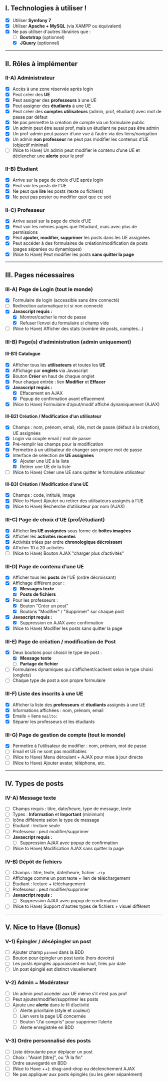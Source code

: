 ## I. Technologies à utiliser !

- [x] Utiliser **Symfony 7**
- [x] Utiliser **Apache + MySQL** (via XAMPP ou équivalent)
- [x] Ne pas utiliser d'autres librairies que :
  - [ ] **Bootstrap** (optionnel)
  - [x] **JQuery** (optionnel)

---

## II. Rôles à implémenter

### II-A) Administrateur

- [x] Accès à une zone réservée après login
- [x] Peut créer des **UE**
- [x] Peut assigner des **professeurs** à une UE
- [x] Peut assigner des **étudiants** à une UE
- [x] Peut créer des **comptes utilisateurs** (admin, prof, étudiant) avec mot de passe par défaut
- [x] Ne pas permettre la création de compte via un formulaire public
- [x] Un admin peut être aussi prof, mais un étudiant ne peut pas être admin
- [x] Un prof-admin peut passer d’une vue à l’autre via des liens/navigation
- [x] Un admin **non professeur** ne peut pas modifier les contenus d’UE (objectif minimal)
- [ ] (Nice to Have) Un admin peut modifier le contenu d’une UE et déclencher une **alerte** pour le prof

### II-B) Étudiant

- [x] Arrive sur la page de choix d’UE après login
- [x] Peut voir les posts de l’UE
- [x] Ne peut que **lire** les posts (texte ou fichiers)
- [x] Ne peut pas poster ou modifier quoi que ce soit

### II-C) Professeur

- [x] Arrive aussi sur la page de choix d’UE
- [x] Peut voir les mêmes pages que l’étudiant, mais avec plus de permissions
- [x] Peut **ajouter, modifier, supprimer** les posts dans les UE assignées
- [x] Peut accéder à des formulaires de création/modification de posts (pages séparées ou dynamiques)
- [x] (Nice to Have) Peut modifier les posts **sans quitter la page**

---

## III. Pages nécessaires

### III-A) Page de Login (tout le monde)

- [x] Formulaire de login (accessible sans être connecté)
- [ ] Redirection automatique ici si non connecté
- [x] **Javascript requis :**
  - [x] Montrer/cacher le mot de passe
  - [x] Refuser l’envoi du formulaire si champ vide
- [ ] (Nice to Have) Afficher des stats (nombre de posts, comptes...)

### III-B) Page(s) d’administration (admin uniquement)

#### III-B1) Catalogue

- [x] Afficher tous les **utilisateurs** et toutes les **UE**
- [x] Affichage par **onglets** via Javascript
- [x] Bouton **Créer** en haut de chaque onglet
- [x] Pour chaque entrée : lien **Modifier** et **Effacer**
- [x] **Javascript requis :**
  - [x] Effacement en AJAX
  - [x] Popup de confirmation avant effacement
- [x] (Nice to Have) Formulaire d’ajout/modif affiché dynamiquement (AJAX)

#### III-B2) Création / Modification d’un utilisateur

- [x] Champs : nom, prénom, email, rôle, mot de passe (défaut à la création), UE assignées
- [x] Login via couple email / mot de passe
- [x] Pré-remplir les champs pour la modification
- [x] Permettre à un utilisateur de changer son propre mot de passe
- [x] Interface de sélection de **UE assignées**
  - [x] Ajouter une UE à la liste
  - [x] Retirer une UE de la liste
- [ ] (Nice to Have) Créer une UE sans quitter le formulaire utilisateur

#### III-B3) Création / Modification d’une UE

- [x] Champs : code, intitulé, image
- [x] (Nice to Have) Ajouter ou retirer des utilisateurs assignés à l’UE
- [x] (Nice to Have) Recherche d’utilisateur par nom (AJAX)

### III-C) Page de choix d’UE (prof/étudiant)

- [x] Afficher **les UE assignées** sous forme de **boîtes imagées**
- [x] Afficher les **activités récentes**
- [x] Activités triées par ordre **chronologique décroissant**
- [x] Afficher 10 à 20 activités
- [ ] (Nice to Have) Bouton AJAX "charger plus d’activités"

### III-D) Page de contenu d’une UE

- [x] Afficher tous les **posts** de l’UE (ordre décroissant)
- [x] Affichage différent pour :
  - [x] **Messages texte**
  - [x] **Posts de fichiers**
- [x] Pour les professeurs :
  - [x] Bouton "Créer un post"
  - [x] Boutons "Modifier" / "Supprimer" sur chaque post
- [x] **Javascript requis :**
  - [x] Suppression en AJAX avec confirmation
- [x] (Nice to Have) Modifier les posts sans quitter la page

### III-E) Page de création / modification de Post

- [x] Deux boutons pour choisir le type de post :
  - [x] **Message texte**
  - [ ] **Partage de fichier**
- [ ] Formulaires dynamiques qui s’affichent/cachent selon le type choisi (onglets)
- [ ] Chaque type de post a son propre formulaire

### III-F) Liste des inscrits à une UE

- [x] Afficher la liste des **professeurs** et **étudiants** assignés à une UE
- [x] Informations affichées : nom, prénom, email
- [x] Emails = liens `mailto:`
- [x] Séparer les professeurs et les étudiants

### III-G) Page de gestion de compte (tout le monde)

- [x] Permettre à l’utilisateur de modifier : nom, prénom, mot de passe
- [ ] Email et UE ne sont pas modifiables
- [ ] (Nice to Have) Menu déroulant + AJAX pour mise à jour directe
- [ ] (Nice to Have) Ajouter avatar, téléphone, etc.

---

## IV. Types de posts

### IV-A) Message texte

- [ ] Champs requis : titre, date/heure, type de message, texte
- [ ] Types : **Information** et **Important** (minimum)
- [ ] Icône différente selon le type de message
- [ ] Étudiant : lecture seule
- [ ] Professeur : peut modifier/supprimer
- [ ] **Javascript requis :**
  - [ ] Suppression AJAX avec popup de confirmation
- [ ] (Nice to Have) Modification AJAX sans quitter la page

### IV-B) Dépôt de fichiers

- [ ] Champs : titre, texte, date/heure, fichier `.zip`
- [ ] Affichage comme un post texte + lien de téléchargement
- [ ] Étudiant : lecture + téléchargement
- [ ] Professeur : peut modifier/supprimer
- [ ] **Javascript requis :**
  - [ ] Suppression AJAX avec popup de confirmation
- [ ] (Nice to Have) Support d'autres types de fichiers + visuel différent

---

## V. Nice to Have (Bonus)

### V-1) Épingler / désépingler un post

- [ ] Ajouter champ `pinned` dans la BDD
- [ ] Bouton pour épingler un post texte (hors devoirs)
- [ ] Les posts épinglés apparaissent en haut, triés par date
- [ ] Un post épinglé est distinct visuellement

### V-2) Admin = Modérateur

- [ ] Un admin peut accéder aux UE même s’il n’est pas prof
- [ ] Peut ajouter/modifier/supprimer les posts
- [ ] Ajoute une **alerte** dans le fil d’activité
  - [ ] Alerte prioritaire (style et couleur)
  - [ ] Lien vers la page UE concernée
  - [ ] Bouton "J’ai compris" pour supprimer l’alerte
  - [ ] Alerte enregistrée en BDD

### V-3) Ordre personnalisé des posts

- [ ] Liste déroulante pour déplacer un post
- [ ] Choix : "Avant [titre]", ou "À la fin"
- [ ] Ordre sauvegardé en BDD
- [ ] (Nice to Have ++): drag-and-drop ou déclenchement AJAX
- [ ] Ne pas appliquer aux posts épinglés (ou les gérer séparément)